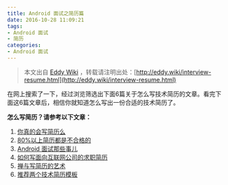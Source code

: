 ```yaml
---
title: Android 面试之简历篇
date: 2016-10-28 11:09:21
tags: 
- Android 面试
- 简历
categories:
- Android 面试
---
```


> 本文出自 [Eddy Wiki](http://eddy.wiki) ，转载请注明出处：[http://eddy.wiki/interview-resume.html](http://eddy.wiki/interview-resume.html)

在网上搜索了一下，经过浏览筛选出下面6篇关于怎么写技术简历的文章。看完下面这6篇文章后，相信你就知道怎么写出一份合适的技术简历了。

**怎么写简历？请参考以下文章：**

1. [你真的会写简历么](http://mp.weixin.qq.com/s?__biz=MzA4NTQwNDcyMA==&mid=402970472&idx=1&sn=b9738c66fb5750c2515d57357c01a83f&scene=21#wechat_redirect)
2. [80%以上简历都是不合格的](http://j.codekk.com/blogs/detail/5705bcdf4a38205862ef4770)
3. [Android 面试那些事儿](https://zhuanlan.zhihu.com/p/21565914)
4. [如何写面向互联网公司的求职简历](http://blog.devtang.com/2013/12/22/how-to-write-resume-for-it-company/)
5. [禅与写简历的艺术](http://www.zoomfeng.com/blog/shan-yu-xie-jian-li-de-yi-zhu.html)
6. [推荐两个技术简历模板](http://j.codekk.com/blogs/detail/5705bcdf4a38205862ef476f)


